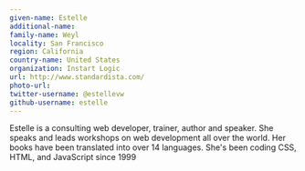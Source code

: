 ```yaml
---
given-name: Estelle	
additional-name: 
family-name: Weyl
locality: San Francisco
region: California
country-name: United States
organization: Instart Logic
url: http://www.standardista.com/
photo-url: 
twitter-username: @estellevw 
github-username: estelle
---
```

Estelle is a consulting web developer, trainer, author and speaker. She speaks and leads workshops on web development all over the world. Her books have been translated into over 14 languages. She's been coding CSS, HTML, and JavaScript since 1999